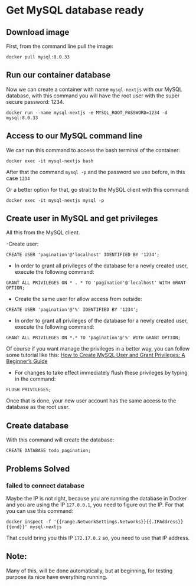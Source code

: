 # Get MySQL database ready

## Download image

First, from the command line pull the image:

```
docker pull mysql:8.0.33
```

## Run our container database

Now we can create a container with name `mysql-nextjs` with our MySQL database, with this command you will have the root user with the super secure password: 1234.
```
docker run --name mysql-nextjs -e MYSQL_ROOT_PASSWORD=1234 -d mysql:8.0.33
```

## Access to our MySQL command line

We can run this command to access the bash terminal of the container:
```
docker exec -it mysql-nextjs bash
```

After that the command `mysql -p` and the password we use before, in this case `1234`

Or a better option for that, go strait to the MySQL client with this command:

```
docker exec -it mysql-nextjs mysql -p
```

## Create user in MySQL and get privileges

All this from the MySQL client.

-Create user:
```
CREATE USER 'pagination'@'localhost' IDENTIFIED BY '1234';
```

- In order to grant all privileges of the database for a newly created user, execute the following command:

```
GRANT ALL PRIVILEGES ON * . * TO 'pagination'@'localhost' WITH GRANT OPTION;
```

- Create the same user for allow access from outside:

```
CREATE USER 'pagination'@'%' IDENTIFIED BY '1234';
```

- In order to grant all privileges of the database for a newly created user, execute the following command:

```
GRANT ALL PRIVILEGES ON *.* TO 'pagination'@'%' WITH GRANT OPTION;
```

Of course if you want manage the privileges in a better way, you can follow some tutorial like this:
[How to Create MySQL User and Grant Privileges: A Beginner’s Guide](https://www.hostinger.com/tutorials/mysql/how-create-mysql-user-and-grant-permissions-command-line)

- For changes to take effect immediately flush these privileges by typing in the command:

```
FLUSH PRIVILEGES;
```

Once that is done, your new user account has the same access to the database as the root user.

## Create database

With this command will create the database:

```
CREATE DATABASE todo_pagination;
```

## Problems Solved

### failed to connect database

Maybe the IP is not right, because you are running the database in Docker and you are using the IP `127.0.0.1`, you need to figure out the IP. For that you can use this command:

```
docker inspect -f '{{range.NetworkSettings.Networks}}{{.IPAddress}}{{end}}' mysql-nextjs
```
That could bring you this IP `172.17.0.2` so, you need to use that IP address.

## Note:

Many of this, will be done automatically, but at beginning, for testing purpose its nice have everything running.
